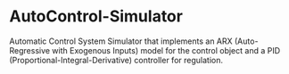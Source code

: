# AutoControl-Simulator
Automatic Control System Simulator that implements an ARX (Auto-Regressive with Exogenous Inputs) model for the control object and a PID (Proportional-Integral-Derivative) controller for regulation.
